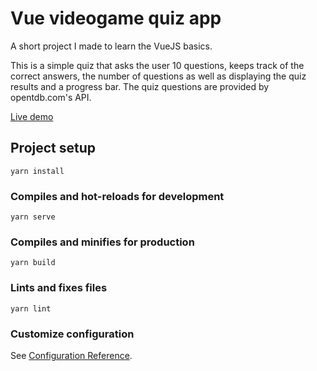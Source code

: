 # Vue videogame quiz app

A short project I made to learn the VueJS basics.

This is a simple quiz that asks the user 10 questions, keeps track of the correct answers, the number of questions as well as displaying the quiz results and a progress bar. The quiz questions are provided by opentdb.com's API.

<a href="https://mrfacundo.github.io/vueJS-videogame-quiz/">Live demo</a>


## Project setup
```
yarn install
```

### Compiles and hot-reloads for development
```
yarn serve
```

### Compiles and minifies for production
```
yarn build
```

### Lints and fixes files
```
yarn lint
```

### Customize configuration
See [Configuration Reference](https://cli.vuejs.org/config/).
